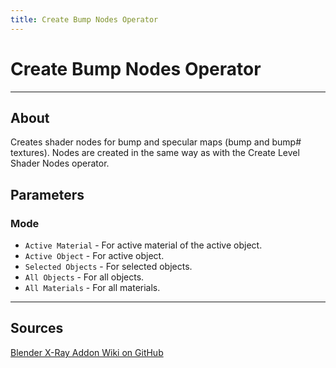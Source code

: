 ```yaml
---
title: Create Bump Nodes Operator
---
```


# Create Bump Nodes Operator

___

## About

Creates shader nodes for bump and specular maps (bump and bump# textures). Nodes are created in the same way as with the Create Level Shader Nodes operator.

## Parameters

### Mode

- `Active Material` - For active material of the active object.
- `Active Object` - For active object.
- `Selected Objects` - For selected objects.
- `All Objects` - For all objects.
- `All Materials` - For all materials.

___

## Sources

[Blender X-Ray Addon Wiki on GitHub](https://github.com/PavelBlend/blender-xray/wiki/Panel-Batch-Tools#create-bump-nodes)
